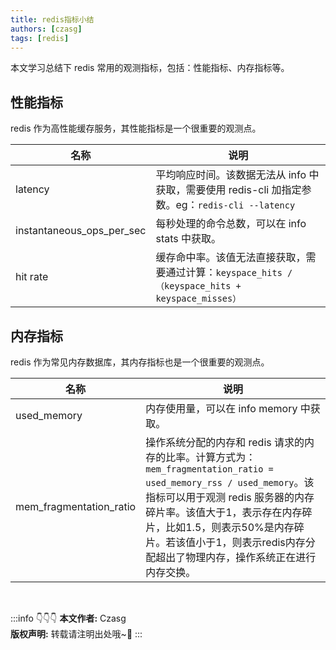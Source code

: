 ```yaml
---
title: redis指标小结
authors: [czasg]
tags: [redis]
---
```


本文学习总结下 redis 常用的观测指标，包括：性能指标、内存指标等。

<!--truncate-->

## 性能指标
redis 作为高性能缓存服务，其性能指标是一个很重要的观测点。

|名称|说明|
|---|---|
|latency|平均响应时间。该数据无法从 info 中获取，需要使用 redis-cli 加指定参数。eg：`redis-cli --latency`|
|instantaneous_ops_per_sec|每秒处理的命令总数，可以在 info stats 中获取。|
|hit rate|缓存命中率。该值无法直接获取，需要通过计算：`keyspace_hits /（keyspace_hits + keyspace_misses）`|


## 内存指标
redis 作为常见内存数据库，其内存指标也是一个很重要的观测点。

|名称|说明|
|---|---|
|used_memory|内存使用量，可以在 info memory 中获取。|
|mem_fragmentation_ratio|操作系统分配的内存和 redis 请求的内存的比率。计算方式为：`mem_fragmentation_ratio = used_memory_rss / used_memory`。该指标可以用于观测 redis 服务器的内存碎片率。该值大于1，表示存在内存碎片，比如1.5，则表示50%是内存碎片。若该值小于1，则表示redis内存分配超出了物理内存，操作系统正在进行内存交换。|


<br/>

:::info 👇👇👇
**本文作者:** Czasg    
**版权声明:** 转载请注明出处哦~👮‍
:::
